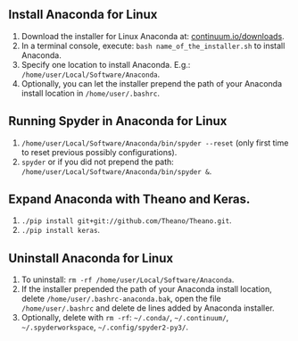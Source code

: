 ## Install Anaconda for Linux

1. Download the installer for Linux Anaconda at: [continuum.io/downloads](http://continuum.io/downloads).
2. In a terminal console, execute: ```bash name_of_the_installer.sh``` to install Anaconda.
3. Specify one location to install Anaconda. E.g.: ```/home/user/Local/Software/Anaconda```.
4. Optionally, you can let the installer prepend the path of your Anaconda install location in ```/home/user/.bashrc```.

## Running Spyder in Anaconda for Linux

1. ```/home/user/Local/Software/Anaconda/bin/spyder --reset``` (only first time to reset previous possibly configurations).
2. ```spyder``` or if you did not prepend the path: ```/home/user/Local/Software/Anaconda/bin/spyder &```.

## Expand Anaconda with Theano and Keras.

1. ```./pip install git+git://github.com/Theano/Theano.git```.
2. ```./pip install keras```.

## Uninstall Anaconda for Linux

1. To uninstall: ```rm -rf /home/user/Local/Software/Anaconda```.
2. If the installer prepended the path of your Anaconda install location, delete ```/home/user/.bashrc-anaconda.bak```, open the file ```/home/user/.bashrc``` and delete de lines added by Anaconda installer.
3. Optionally, delete with `rm -rf`: ```~/.conda/```, ```~/.continuum/```, ```~/.spyderworkspace```, ```~/.config/spyder2-py3/```.


